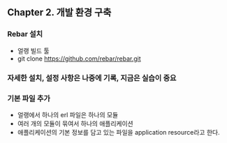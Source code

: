 ## Chapter 2. 개발 환경 구축

### Rebar 설치

* 얼랭 빌드 툴 
* git clone https://github.com/rebar/rebar.git

### 자세한 설치, 설정 사항은 나중에 기록, 지금은 실습이 중요

### 기본 파일 추가

* 얼랭에서 하나의 erl 파일은 하나의 모듈
* 여러 개의 모듈이 묶여서 하나의 애플리케이션
* 애플리케이션의 기본 정보를 담고 있는 파일을 application resource라고 한다.


